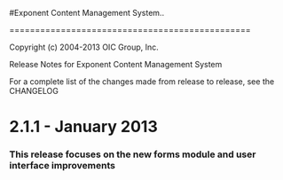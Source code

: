 #Exponent Content Management System..

===============================================

Copyright (c) 2004-2013 OIC Group, Inc.

Release Notes for Exponent Content Management System

For a complete list of the changes made from release to release, see the CHANGELOG

2.1.1 - January 2013
========================
### This release focuses on the new forms module and user interface improvements
